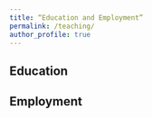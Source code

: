 ```yaml
---
title: “Education and Employment”
permalink: /teaching/
author_profile: true
---
```


## Education


## Employment